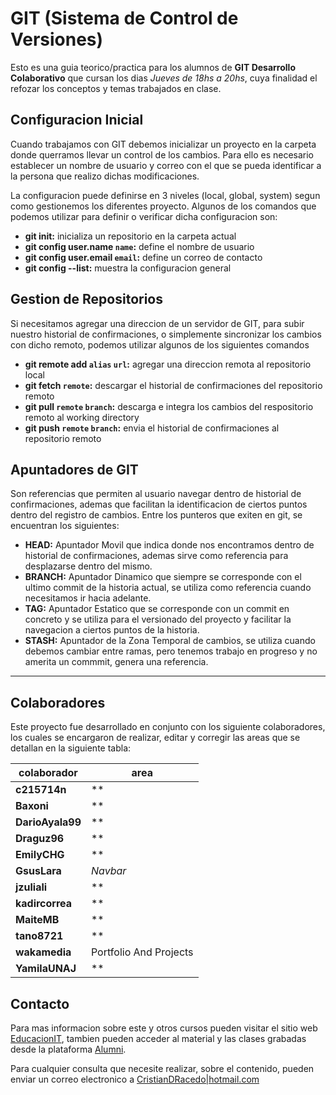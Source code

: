 # GIT (Sistema de Control de Versiones)

Esto es una guia teorico/practica para los alumnos de __GIT Desarrollo Colaborativo__ que cursan los dias _Jueves de 18hs a 20hs_, cuya finalidad el refozar los conceptos y temas trabajados en clase.

## Configuracion Inicial

Cuando trabajamos con GIT debemos inicializar un proyecto en la carpeta donde querramos llevar un control de los cambios. Para ello es necesario establecer un nombre de usuario y correo con el que se pueda identificar a la persona que realizo dichas modificaciones.

La configuracion puede definirse en 3 niveles (local, global, system) segun como gestionemos los diferentes proyecto. Algunos de los comandos que podemos utilizar para definir o verificar dicha configuracion son:

* __git init:__ inicializa un repositorio en la carpeta actual
* __git config user.name `name`:__ define el nombre de usuario
* __git config user.email `email`:__ define un correo de contacto
* __git config --list:__ muestra la configuracion general

## Gestion de Repositorios

Si necesitamos agregar una direccion de un servidor de GIT, para subir nuestro historial de confirmaciones, o simplemente sincronizar los cambios con dicho remoto, podemos utilizar algunos de los siguientes comandos

* __git remote add `alias` `url`:__ agregar una direccion remota al repositorio local
* __git fetch `remote`:__ descargar el historial de confirmaciones del repositorio remoto
* __git pull `remote` `branch`:__ descarga e integra los cambios del respositorio remoto al working directory
* __git push `remote` `branch`:__ envia el historial de confirmaciones al repositorio remoto

## Apuntadores de GIT

Son referencias que permiten al usuario navegar dentro de historial de confirmaciones, ademas que facilitan la identificacion de ciertos puntos dentro del registro de cambios. Entre los punteros que exiten en git, se encuentran los siguientes:

* __HEAD:__ Apuntador Movil que indica donde nos encontramos dentro de historial de confirmaciones, ademas sirve como referencia para desplazarse dentro del mismo.
* __BRANCH:__ Apuntador Dinamico que siempre se corresponde con el ultimo commit de la historia actual, se utiliza como referencia cuando necesitamos ir hacia adelante.
* __TAG:__ Apuntador Estatico que se corresponde con un commit en concreto y se utiliza para el versionado del proyecto y facilitar la navegacion a ciertos puntos de la historia.
* __STASH:__ Apuntador de la Zona Temporal de cambios, se utiliza cuando debemos cambiar entre ramas, pero tenemos trabajo en progreso y no amerita un commmit, genera una referencia.

---

## Colaboradores

Este proyecto fue desarrollado en conjunto con los siguiente colaboradores, los cuales se encargaron de realizar, editar y corregir las areas que se detallan en la siguiente tabla:

|colaborador|area|
|-|-|
|**c215714n** | ** |
|**Baxoni** | ** |
|**DarioAyala99** | ** |
|**Draguz96** | ** |
|**EmilyCHG** | ** |
|**GsusLara** | *Navbar* |
|**jzuliali** | ** |
|**kadircorrea** | ** |
|**MaiteMB** | ** |
|**tano8721** | ** |
|**wakamedia** | Portfolio And Projects |
|**YamilaUNAJ** | ** |

## Contacto

Para mas informacion sobre este y otros cursos pueden visitar el sitio web [EducacionIT](https://educacionit.com.ar), tambien pueden acceder al material y las clases grabadas desde la plataforma [Alumni](https://alumni.education). 

Para cualquier consulta que necesite realizar, sobre el contenido, pueden enviar un correo electronico a [CristianDRacedo|hotmail.com](mailto:cristiandracedo|hotmail.com)